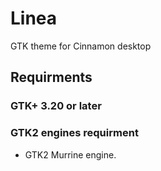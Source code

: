 # Linea
GTK theme for Cinnamon desktop

## Requirments

### GTK+ 3.20 or later

### GTK2 engines requirment
- GTK2 Murrine engine.
